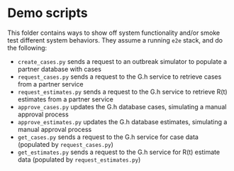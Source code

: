 # Demo scripts

This folder contains ways to show off system functionality and/or smoke test different system behaviors.
They assume a running `e2e` stack, and do the following:

- `create_cases.py` sends a request to an outbreak simulator to populate a partner database with cases
- `request_cases.py` sends a request to the G.h service to retrieve cases from a partner service
- `request_estimates.py` sends a request to the G.h service to retrieve R(t) estimates from a partner service
- `approve_cases.py` updates the G.h database cases, simulating a manual approval process
- `approve_estimates.py` updates the G.h database estimates, simulating a manual approval process
- `get_cases.py` sends a request to the G.h service for case data (populated by `request_cases.py`)
- `get_estimates.py` sends a request to the G.h service for R(t) estimate data (populated by `request_estimates.py`)
